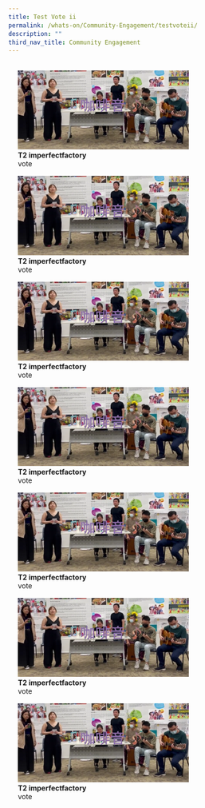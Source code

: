 ```yaml
---
title: Test Vote ii
permalink: /whats-on/Community-Engagement/testvoteii/
description: ""
third_nav_title: Community Engagement
---
```

<ul style="display: grid; grid-template-columns: repeat(auto-fit, minmax(228px, 343px)); gap: 1rem; margin: 2rem 2vw; padding: 0; list-style-type: none;">
<li>
 <div style="position: relative; display: block; height: 100%;  overflow: hidden; text-decoration: none;">
				 <img style="height:auto;width:343px;" src="/images/WGT23/TT/T2.png">
	 <b>T2  imperfectfactory</b><br>
				vote
				 </div>
</li>
	<li>
 <div style="position: relative; display: block; height: 100%;  overflow: hidden; text-decoration: none;">
				 <img style="height:auto;width:343px;" src="/images/WGT23/TT/T2.png">
	 <b>T2  imperfectfactory</b><br>
				vote
				 </div>
</li>
	<li>
 <div style="position: relative; display: block; height: 100%;  overflow: hidden; text-decoration: none;">
				 <img style="height:auto;width:343px;" src="/images/WGT23/TT/T2.png">
	 <b>T2  imperfectfactory</b><br>
				vote
				 </div>
</li>
	<li>
 <div style="position: relative; display: block; height: 100%;  overflow: hidden; text-decoration: none;">
				 <img style="height:auto;width:343px;" src="/images/WGT23/TT/T2.png">
	 <b>T2  imperfectfactory</b><br>
				vote
				 </div>
</li>
	<li>
 <div style="position: relative; display: block; height: 100%;  overflow: hidden; text-decoration: none;">
				 <img style="height:auto;width:343px;" src="/images/WGT23/TT/T2.png">
	 <b>T2  imperfectfactory</b><br>
				vote
				 </div>
</li>
	<li>
 <div style="position: relative; display: block; height: 100%;  overflow: hidden; text-decoration: none;">
				 <img style="height:auto;width:343px;" src="/images/WGT23/TT/T2.png">
	 <b>T2  imperfectfactory</b><br>
				vote
				 </div>
</li>
	<li>
 <div style="position: relative; display: block; height: 100%;  overflow: hidden; text-decoration: none;">
				 <img style="height:auto;width:343px;" src="/images/WGT23/TT/T2.png">
	 <b>T2  imperfectfactory</b><br>
				vote
				 </div>
</li>
	